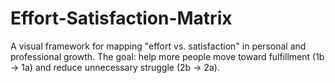 # Effort-Satisfaction-Matrix
A visual framework for mapping "effort vs. satisfaction" in personal and professional growth. The goal: help more people move toward fulfillment (1b → 1a) and reduce unnecessary struggle (2b → 2a).
